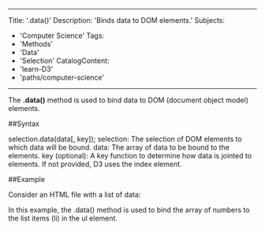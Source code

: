 
---
Title: '.data()'
Description: 'Binds data to DOM elements.'
Subjects:
  - 'Computer Science'
Tags:
  - 'Methods'
  - 'Data'
  - 'Selection'
CatalogContent:
  - 'learn-D3'
  - 'paths/computer-science'
---

The **.data()** method is used to bind data to DOM (document object model) elements.

##Syntax

selection.data(data[, key]);
selection: The selection of DOM elements to which data will be bound.
data: The array of data to be bound to the elements.
key (optional): A key function to determine how data is jointed to elements. If not provided, D3 uses the index element. 

##Example

Consider an HTML file with a list of data:
<!DOCTYPE html>
<html lang="en">
<head>
  <meta charset="UTF-8">
  <meta name="viewport" content="width=device-width, initial-scale=1.0">
  <title>D3.js Example</title>
  <script src="https://d3js.org/d3.v6.min.js"></script>
</head>
<body>
  <ul></ul>
  <script>
    // Sample data
    const data = [10, 20, 30, 40, 50];

    // Select the 'ul' element
    const list = d3.select("ul");

    // Bind data to list items
    const items = list.selectAll("li")
      .data(data)
      .enter()
      .append("li")
      .text(d => d);
  </script>
</body>
</html>

In this example, the .data() method is used to bind the array of numbers to the list items (li) in the ul element.
